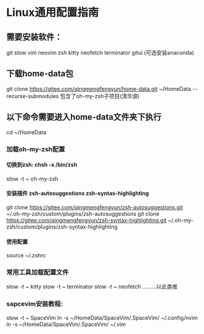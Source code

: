 # Linux通用配置指南


## 需要安装软件：
git stow vim neovim zsh kitty neofetch terminator gitui (可选安装anaconda)


## 下载home-data包
git clone https://gitee.com/qingmengfengyun/home-data.git ~/HomeData --recurse-submodules
包含了oh-my-zsh子项目(清华源)


## 以下命令需要进入home-data文件夹下执行
cd ~/HomeData


### 加载oh-my-zsh配置
#### 切换到zsh: chsh -s /bin/zsh
stow -t ~ oh-my-zsh

#### 安装插件 zsh-autosuggestions zsh-syntax-highlighting
git clone https://gitee.com/qingmengfengyun/zsh-autosuggestions.git ~/.oh-my-zsh/custom/plugins/zsh-autosuggestions
git clone https://gitee.com/qingmengfengyun/zsh-syntax-highlighting.git ~/.oh-my-zsh/custom/plugins/zsh-syntax-highlighting

#### 使用配置
source ~/.zshrc


### 常用工具加载配置文件
stow -t ~ kitty
stow -t ~ terminator
stow -t ~ neofetch
.........以此类推


### sapcevim安装教程:
stow -t ~ SpaceVim
ln -s ~/HomeData/SpaceVim/.SpaceVim/  ~/.config/nvim
ln -s ~/HomeData/SpaceVim/.SpaceVim/  ~/.vim


